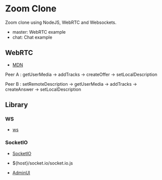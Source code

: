 # Zoom Clone

Zoom clone using NodeJS, WebRTC and Websockets.

- master: WebRTC example
- chat: Chat example

## WebRTC

- [MDN](https://developer.mozilla.org/ko/docs/Web/API/WebRTC_API)

Peer A :
getUserMedia -> addTracks -> createOffer -> setLocalDescription

Peer B :
setRemoteDescription -> getUserMedia -> addTracks -> createAnswer -> setLocalDescription

## Library

### WS

- [ws](https://www.npmjs.com/package/ws)

### SocketIO

- [SocketIO](https://socket.io/)

- ${host}/socket.io/socket.io.js

- [AdminUI](https://www.npmjs.com/package/@socket.io/admin-ui)

